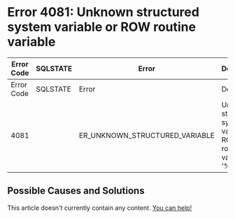
# Error 4081: Unknown structured system variable or ROW routine variable


| Error Code | SQLSTATE | Error | Description |
| --- | --- | --- | --- |
| Error Code | SQLSTATE | Error | Description |
| 4081 |  | ER_UNKNOWN_STRUCTURED_VARIABLE | Unknown structured system variable or ROW routine variable '%-.*s' |




## Possible Causes and Solutions


This article doesn't currently contain any content. [You can help!](/en/writing-and-editing-knowledge-base-articles/)

